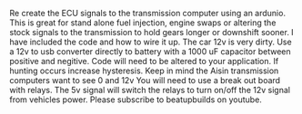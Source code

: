 Re create the ECU signals to the transmission computer using an ardunio. This is great for stand alone fuel injection, engine swaps or altering the stock signals to the transmission to hold gears longer or downshift sooner. I have included the code and how to wire it up. The car 12v is very dirty. Use a 12v to usb converter directly to battery with a 1000 uF capacitor between positive and negitive. Code will need to be altered to your application. If hunting occurs increase hysteresis. Keep in mind the Aisin transmission computers want to see 0 and 12v You will need to use a break out board with relays. The 5v signal will switch the relays to turn on/off the 12v signal from vehicles power. Please subscribe to beatupbuilds on youtube.
